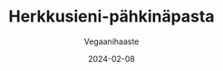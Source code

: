 ---
title: "Herkkusieni-pähkinäpasta"
image: "https://vegaanibotti.lauravuo.me/2024/02/2024-02-08_small.png"
date: 2024-02-08
receipt_url: "https://vegaanihaaste.fi/reseptit/herkkusieni-pahkinapasta"
author: "Vegaanihaaste"
---